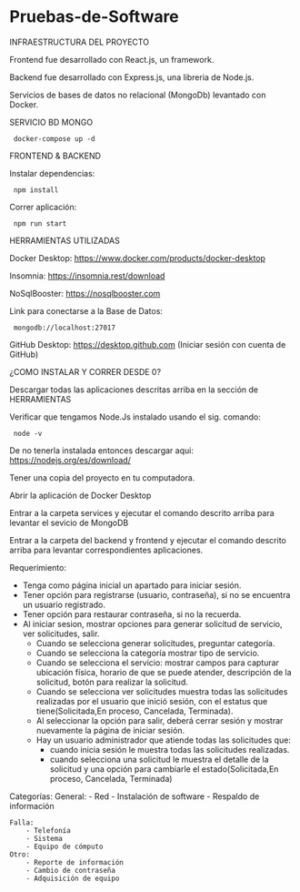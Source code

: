 ﻿# Pruebas-de-Software 
 
 INFRAESTRUCTURA DEL PROYECTO
 
 Frontend fue desarrollado con React.js, un framework.
 
 Backend fue desarrollado con Express.js, una libreria de Node.js.
 
 Servicios de bases de datos no relacional (MongoDb) levantado con Docker.
 
 
 SERVICIO BD MONGO

     docker-compose up -d


FRONTEND & BACKEND

Instalar dependencias: 
     
     npm install

Correr aplicación: 
     
     npm run start


HERRAMIENTAS UTILIZADAS

Docker Desktop: https://www.docker.com/products/docker-desktop

Insomnia: https://insomnia.rest/download


NoSqlBooster: https://nosqlbooster.com

Link para conectarse a la Base de Datos: 

     mongodb://localhost:27017


GitHub Desktop: https://desktop.github.com (Iniciar sesión con cuenta de GitHub)


¿COMO INSTALAR Y CORRER DESDE 0?

Descargar todas las aplicaciones descritas arriba en la sección de HERRAMIENTAS

Verificar que tengamos Node.Js instalado usando el sig. comando:

     node -v
 
 De no tenerla instalada entonces descargar aqui: https://nodejs.org/es/download/
 
 Tener una copia del proyecto en tu computadora.
 
 Abrir la aplicación de Docker Desktop
 
 Entrar a la carpeta services y ejecutar el comando descrito arriba para levantar el sevicio de MongoDB
 
 Entrar a la carpeta del backend y frontend y ejecutar el comando descrito arriba para levantar correspondientes aplicaciones.


Requerimiento:
- Tenga como página inicial un apartado para iniciar sesión.
- Tener opción para registrarse (usuario, contraseña), si no se encuentra un usuario registrado.
- Tener opción para restaurar contraseña, si no la recuerda.
- Al iniciar sesion, mostrar opciones para generar solicitud de servicio, ver solicitudes, salir.
	- Cuando se selecciona generar solicitudes, preguntar categoría.
	- Cuando se selecciona la categoría mostrar tipo de servicio.
	- Cuando se selecciona el servicio: mostrar campos para capturar ubicación física, horario de que se puede atender, descripción de la solicitud, botón para realizar la solicitud.
	- Cuando se selecciona ver solicitudes muestra todas las solicitudes realizadas por el usuario que inició sesión, con el estatus que tiene(Solicitada,En proceso, Cancelada, Terminada).
	- Al seleccionar la opción para salir, deberá cerrar sesión y mostrar nuevamente la página de iniciar sesión.
	- Hay un usuario administrador que atiende todas las solicitudes que:
		- cuando inicia sesión le muestra todas las solicitudes realizadas.
		- cuando selecciona una solicitud le muestra el detalle de la solicitud y una opción para cambiarle el estado(Solicitada,En proceso, Cancelada, Terminada)

Categorías: 
	General:
		- Red
		- Instalación de software
		- Respaldo de información

	Falla:
		- Telefonía
		- Sistema
		- Equipo de cómputo
	Otro: 
		- Reporte de información
		- Cambio de contraseña
		- Adquisición de equipo